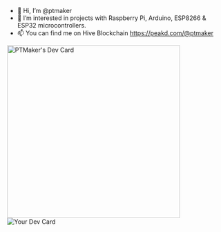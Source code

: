 - 👋 Hi, I’m @ptmaker
- 👀 I’m interested in projects with Raspberry Pi, Arduino, ESP8266 & ESP32 microcontrollers.
- 📫 You can find me on Hive Blockchain https://peakd.com/@ptmaker

<a href="https://app.daily.dev/ptmaker"><img src="https://api.daily.dev/devcards/dd8a57f610c142c4aace74b6d153759c.png?r=gvq" width="400" alt="PTMaker's Dev Card"/></a>
<img src="https://api.daily.dev/devcards/dd8a57f610c142c4aace74b6d153759c.png?r=gvq" class="absolute block inset-0 w-full h-full m-auto object-cover" alt="Your Dev Card">

